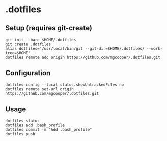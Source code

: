# .dotfiles

## Setup (requires git-create)
    git init --bare $HOME/.dotfiles
    git create .dotfiles
    alias dotfiles='/usr/local/bin/git --git-dir=$HOME/.dotfiles/ --work-tree=$HOME'
    dotfiles remote add origin https://github.com/mgcooper/.dotfiles.git

## Configuration
    dotfiles config --local status.showUntrackedFiles no
    dotfiles remote set-url origin https://github.com/mgcooper/.dotfiles.git

## Usage
    dotfiles status
    dotfiles add .bash_profile
    dotfiles commit -m "Add .bash_profile"
    dotfiles push
